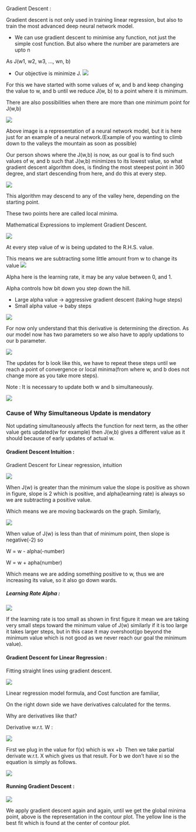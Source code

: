 Gradient Descent : 

Gradient descent is not only used in training linear regression, but also to train the most advanced deep neural network model.
  
-  We can use gradient descent to minimise any function, not just the simple cost function. But also where the number are parameters are upto n

As J(w1, w2, w3, …, wn, b)

- Our objective is minimize J.
 ![](https://lh7-rt.googleusercontent.com/docsz/AD_4nXcVLJSrs1MxtkfMt7mnRekUBAmV5kaJdltE-7x1fEGYM75cZ0bPA3nKXByqNahhFzKNYvPQ9W-UJlWkhPoo2HmfruZDbKbnkgl-cfKjzRJCxJy88Xrvj420pJ1hPDtgIBfaZh60eyhRBZkHqrYLpDg2P5p3?key=UrYzmsmRHfLYmCQJPTAPJA)
 
For this we have started with some values of w, and b and keep changing the value to w, and b until we reduce J(w, b) to a point where it is minimum.  
  
There are also possibilities when there are more than one minimum point for J(w,b)
 

![](https://lh7-rt.googleusercontent.com/docsz/AD_4nXcZLKMyOeJvLc-mZQW1n2BG7XvvphtQcbfe0Q8j3J2Jgz_6jzMqBE5ezQrr1XW4k-LcWMQmwp_GgNyakD7cCiX-zm0FP4T-1S8tqCtIC1FUN_ePMe4WR3NAC5XldXdH3FdPCeCFD6vWXI2h7jDheFQnomPR?key=UrYzmsmRHfLYmCQJPTAPJA)


Above image is a representation of a neural network model, but it is here just for an example of a neural network.(Example of you wanting to climb down to the valleys the mountain as soon as possible)

Our person shows where the J(w,b) is now, as our goal is to find such values of w, and b such that J(w,b) minimizes to its lowest value, so what gradient descent algorithm does, is finding the most steepest point in 360 degree, and start descending from here, and do this at every step. 

![](https://lh7-rt.googleusercontent.com/docsz/AD_4nXejptL55w_cZ_KFMVNrwB46Z0TspdI5kesvydSbpaC51kpoxTnWYj6PcvWc58SKUAHvDouRlun9NnAo_d6fGVFw8433bUdek1Wbc2mecFVaNf2SlWyYBLjcuAgXaoJr9NvNzqzFfN4PclOclK4DKZ7aozOZ?key=UrYzmsmRHfLYmCQJPTAPJA)


This algorithm may descend to any of the valley here, depending on the starting point.

These two points here are called local minima.

Mathematical Expressions to implement Gradient Descent.

![](https://lh7-rt.googleusercontent.com/docsz/AD_4nXcvAaLPckaKAKkhDjIkJuztszMirkAdSzMILqnvmqLeAFA9vE64QFU0ox-nktNk7uulKlDZvY4ujvIAq6VX9_ReWpvt6GETPJhjQXtN6PnnBW1WonGk5pREa8Ce5RnrJS5orzKRNjqmDPDvyXnrzljoXnx7?key=UrYzmsmRHfLYmCQJPTAPJA)


At every step value of w is being updated to the R.H.S. value.

This means we are subtracting some little amount from w to change its value
![](https://lh7-rt.googleusercontent.com/docsz/AD_4nXed9Xtc5prh06dN8EOoOhhrDwXrOj-6CIpTFFNlvJ2oezgfvABdGhUkXzJf4hf-GxDrZ1sxUZcapxRq6VVpikV2T4Z_VPnFUj7QVbR9cAcYQTmhz9t_4f-s_vw_ehabID7ZcRBvdt6p44zImdQETOykf30?key=UrYzmsmRHfLYmCQJPTAPJA)


Alpha here is the learning rate, it may be any value between 0, and 1.

Alpha controls how bit down you step down the hill.

- Large alpha value -> aggressive gradient descent (taking huge steps)
- Small alpha value -> baby steps


![](https://lh7-rt.googleusercontent.com/docsz/AD_4nXd2S0tzbwxZy2R3VjMPgSEyho8zt2Uea4wphKkJE8dTdecOF_lX_xHP-Z1KVOE8433gezfcpSHz129ZqVeeCsSOcCAXmEHwmSWzg9AiJ_TGFnqQK_WpOQsEpjrty5vMZvny8efkwEefdrZYTNEwPrsltwzC?key=UrYzmsmRHfLYmCQJPTAPJA)

For now only understand that this derivative is determining the direction.
As our model now has two parameters so we also have to apply updations to our b parameter.

![](https://lh7-rt.googleusercontent.com/docsz/AD_4nXcyF3eLKnRp05x1qhJSEAzTZy4XsBFF6KVrWkwxdFFgmSwXaWpfPiPq0aUSJmptc-MoNq7MwnkvFw7T1Xf7rBZbRtFf3M9klE1xJ0Q6uMjH01lfsv24BaYwfjNOE4Xe4-qZWo69bZ-OgKgSXNof8Y63Qvo?key=UrYzmsmRHfLYmCQJPTAPJA)


The updates for b look like this, we have to repeat these steps until we reach a point of convergence or local minima(from where w, and b does not change more as you take more steps).

  Note : It is necessary to update both w and b simultaneously.
 

![](https://lh7-rt.googleusercontent.com/docsz/AD_4nXfC8cbJrLyJWrCE8QafWS5OTe6IqDw9MUDp8uhe30Ye4l2dz5cBGOzjExIEdGBof4hFxMHKIWcp1kl-Hae7m9Ikrnxn_6tlVa9GoGSvki3Vu43cgGW4RtueQns5fhN-eOXcrxJsqeielQu7_dbJcUor8ZU?key=UrYzmsmRHfLYmCQJPTAPJA)

### Cause of Why Simultaneous Update is mendatory
Not updating simultaneously affects the function for next term, as the other value gets updated(w for example) then J(w,b) gives a different value as it should because of early updates of actual w.

#### Gradient Descent Intuition : 
Gradient Descent for Linear regression, intuition

![](https://lh7-rt.googleusercontent.com/docsz/AD_4nXduv8jrUkKstrQdW1PfZdeiqtjHd2V0QkoOgktprWkoKONFX2ihhx1ILfIefWrvrNN3KHlvM1n08Yt2KiYsR4hB7kJ9exLh4dtI6uZrrvyduNFSEHpUpeaWwsnw__5oaQ87pe_ZY9OngPMzZxXKw04XiD-l?key=UrYzmsmRHfLYmCQJPTAPJA)


When J(w) is greater than the minimum value the slope is positive as shown in figure, slope is 2 which is positive, and alpha(learning rate) is always so we are subtracting a positive value.

Which means we are moving backwards on the graph.
Similarly, 

![](https://lh7-rt.googleusercontent.com/docsz/AD_4nXfqNqrMUtK8TfvxQbLkGxXgm444Kb64dTomP24KPjV_UXgSZyPwlFMMRl6q-vxwoAuITtL_vNvJTkwHEO9tTluk7p4vqQVo9OGOscMzWezlhKfvOIaSMe9CPEkXbCN_t6zQ1bjJGdp98ypDQQ63RRvSF2s?key=UrYzmsmRHfLYmCQJPTAPJA)

When value of J(w) is less than that of minimum point, then slope is negative(-2) so 

W = w - alpha(-number)

W = w + apha(number)

Which means we are adding something positive to w, thus we are increasing its value, so it also go down wards.

##### Learning Rate Alpha : 

![](https://lh7-rt.googleusercontent.com/docsz/AD_4nXfQpVBhqFMJ9ekTZBwSeKt7oJhuxKV84MpvF9m81aNghq-hD0VRElsjPK8P7hPHBNmxHZ8f2CfEUOp2zw9aVo59d8866-fAnWckJgsGVEOLbXj-rGpPhlhNNV3Tn62VrhgSFnCY4n3-Zr5yVAVR6Qi3MmK6?key=UrYzmsmRHfLYmCQJPTAPJA)

If the learning rate is too small as shown in first figure it mean we are taking very small steps toward the minimum value of J(w) similarly if it is too large it takes larger steps, but in this case it may overshoot(go beyond the minimum value which is not good as we never reach our goal the minimum value).

#### Gradient Descent for Linear Regression : 
Fitting straight lines using gradient descent.


![](https://lh7-rt.googleusercontent.com/docsz/AD_4nXchsKqc8TpLGpu3Vrq95A7aO8rzus-Jza9vSdh0ElKMnIltqGVAHyY3ciTkGgtKCL2D9EeDz5l_pomBYW8ccz-i19GxT9UDQTeZDhraQ7PDl6vs9yiQtlshYVAwbjjsGSMc1UpBxOzQZ9qymFAwjPtvIIE?key=UrYzmsmRHfLYmCQJPTAPJA)

Linear regression model formula, and Cost function are familiar, 

On the right down side we have derivatives calculated for the terms.

Why are derivatives like that?

Derivative w.r.t. W : 

![](https://lh7-rt.googleusercontent.com/docsz/AD_4nXdbTnt3sJ-HFquOQ0mh4ViLzhV5p1NZHgBM4PpEBRn86bM8HGhurJGDeUAp34nV8E6YR9Wzip9Dxp2fIKRQga5WaLFvQxsciIZmSGS00JiPJ7biml1Htt30KslMTu5AwnCnv7G96VWQBrVKTgR1LA4SpTNO?key=UrYzmsmRHfLYmCQJPTAPJA)


First we plug in the value for f(x) which is wx +b 
Then we take partial derivate w.r.t. X which gives us that result.
For b we don’t have xi so the equation is simply as follows.

![](https://lh7-rt.googleusercontent.com/docsz/AD_4nXd_zuUJK7lZhN8ou1ECDxpmffmFmV1uUMxCzHdq8iuUhqechEzU9X_e_JfCiN5BzLhRfosl2RD1gh2XVhwEwwQdwVXtfGoztuABkQ1h6HEc2TDnL2c2rsSUYl1JvwkJITAFvEJqokfw5pPvmobVqMz1J2za?key=UrYzmsmRHfLYmCQJPTAPJA)

#### Running Gradient Descent : 

![](https://lh7-rt.googleusercontent.com/docsz/AD_4nXckK7Xh_LyMcO73ZTw1K1rluzYN4aGk2N8dyy764xee0XZbvALrizGw6IV2D_HP8rygjWIj9chnQkTpiZaE4g-ABPiydVMsc70C9Z3-2yzL9-tpiBdYJu6m1bT6Xzpd52dI7UQ2V_P1vUdNOwI_CmaB8pr-?key=UrYzmsmRHfLYmCQJPTAPJA)

  
We apply gradient descent again and again, until we get the global minima point, above is the representation in the contour plot. The yellow line is the best fit which is found at the center of contour plot.
